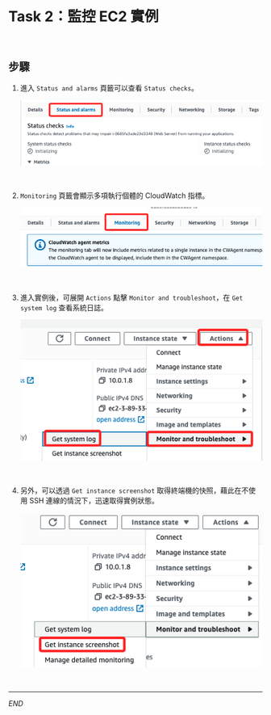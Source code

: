 # Task 2：監控 EC2 實例

<br>

## 步驟

1. 進入 `Status and alarms` 頁籤可以查看 `Status checks`。

    ![](images/img_06.png)

<br>

2. `Monitoring` 頁籤會顯示多項執行個體的 CloudWatch 指標。

    ![](images/img_07.png)

<br>

3. 進入實例後，可展開 `Actions` 點擊 `Monitor and troubleshoot`，在 `Get system log` 查看系統日誌。

    ![](images/img_08.png)

<br>

4. 另外，可以透過 `Get instance screenshot` 取得終端機的快照，藉此在不使用 SSH 連線的情況下，迅速取得實例狀態。

    ![](images/img_09.png)

<br>

___

_END_